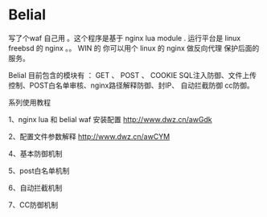 Belial
======
写了个waf 自己用 。这个程序是基于 nginx lua module .  运行平台是 linux  freebsd 的 nginx 。。 WIN 的 你可以用个 linux 的 nginx 做反向代理 保护后面的服务。

Belial 目前包含的模块有 ： GET 、 POST 、 COOKIE SQL注入防御、文件上传控制、POST白名单审核、nginx路径解释防御、封IP、
自动拦截防御 cc防御。 


系列使用教程

1、nginx lua 和 belial waf 安装配置  http://www.dwz.cn/awGdk

2、配置文件参数解释 http://www.dwz.cn/awCYM

4、基本防御机制

5、post白名单机制

6、自动拦截机制

7、CC防御机制

